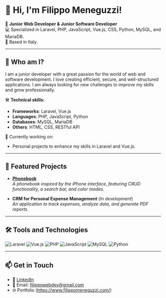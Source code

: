 # 👋 Hi, I'm Filippo Meneguzzi!

🎯 **Junior Web Developer & Junior Software Developer**  
💻 Specialized in Laravel, PHP, JavaScript, Vue.js, CSS, Python, MySQL, and MariaDB.  
📍 Based in Italy.

---

## 🚀 Who am I?

I am a junior developer with a great passion for the world of web and software development. I love creating efficient, secure, and well-structured applications. I am always looking for new challenges to improve my skills and grow professionally.

🛠 **Technical skills:**
- **Frameworks**: Laravel, Vue.js
- **Languages**: PHP, JavaScript, Python
- **Databases**: MySQL, MariaDB
- **Others**: HTML, CSS, RESTful API

🌱 Currently working on:  
- Personal projects to enhance my skills in Laravel and Vue.js.  

---

## 📂 Featured Projects

- **[Phonebook](https://github.com/filippomeneguzzi/phoneBook)**  
  _A phonebook inspired by the iPhone interface, featuring CRUD functionality, a search bar, and color modes._
  
- **CRM for Personal Expense Management** (_In development_)  
  _An application to track expenses, analyze data, and generate PDF reports._

---

## 🛠 Tools and Technologies

![Laravel](https://img.shields.io/badge/Laravel-FF2D20?style=for-the-badge&logo=laravel&logoColor=white)
![Vue.js](https://img.shields.io/badge/Vue.js-35495E?style=for-the-badge&logo=vuedotjs&logoColor=4FC08D)
![PHP](https://img.shields.io/badge/PHP-777BB4?style=for-the-badge&logo=php&logoColor=white)
![JavaScript](https://img.shields.io/badge/JavaScript-F7DF1E?style=for-the-badge&logo=javascript&logoColor=black)
![MySQL](https://img.shields.io/badge/MySQL-4479A1?style=for-the-badge&logo=mysql&logoColor=white)
![Python](https://img.shields.io/badge/Python-3776AB?style=for-the-badge&logo=python&logoColor=white)

---

## 📫 Get in Touch

- 💼 [LinkedIn](https://www.linkedin.com/in/filippo-meneguzzi-58069525a/)  
- 📧 Email: filippowebdev@gmail.com  
- 🌐 Portfolio (https://www.filippomeneguzzi.com/)



